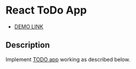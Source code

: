 # React ToDo App
- [DEMO LINK](https://suessophie.github.io/react_todo-app/)

## Description
Implement [TODO app](http://todomvc.com/examples/vanillajs/) working as described below.
